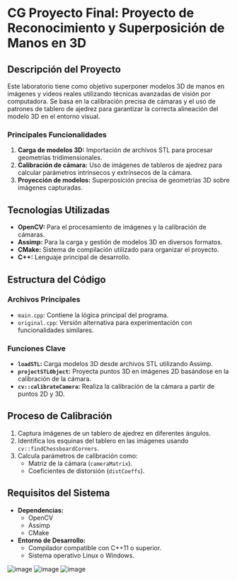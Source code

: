 # CG Proyecto Final: Proyecto de Reconocimiento y Superposición de Manos en 3D 

## Descripción del Proyecto
Este laboratorio tiene como objetivo superponer modelos 3D de manos en imágenes y videos reales utilizando técnicas avanzadas de visión por computadora. Se basa en la calibración precisa de cámaras y el uso de patrones de tablero de ajedrez para garantizar la correcta alineación del modelo 3D en el entorno visual.

### Principales Funcionalidades
1. **Carga de modelos 3D:** Importación de archivos STL para procesar geometrías tridimensionales.
2. **Calibración de cámara:** Uso de imágenes de tableros de ajedrez para calcular parámetros intrínsecos y extrínsecos de la cámara.
3. **Proyección de modelos:** Superposición precisa de geometrías 3D sobre imágenes capturadas.

## Tecnologías Utilizadas
- **OpenCV:** Para el procesamiento de imágenes y la calibración de cámaras.
- **Assimp:** Para la carga y gestión de modelos 3D en diversos formatos.
- **CMake:** Sistema de compilación utilizado para organizar el proyecto.
- **C++:** Lenguaje principal de desarrollo.

## Estructura del Código
### Archivos Principales
- `main.cpp`: Contiene la lógica principal del programa.
- `original.cpp`: Versión alternativa para experimentación con funcionalidades similares.

### Funciones Clave
- **`loadSTL`:** Carga modelos 3D desde archivos STL utilizando Assimp.
- **`projectSTLObject`:** Proyecta puntos 3D en imágenes 2D basándose en la calibración de la cámara.
- **`cv::calibrateCamera`:** Realiza la calibración de la cámara a partir de puntos 2D y 3D.

## Proceso de Calibración
1. Captura imágenes de un tablero de ajedrez en diferentes ángulos.
2. Identifica los esquinas del tablero en las imágenes usando `cv::findChessboardCorners`.
3. Calcula parámetros de calibración como:
   - Matriz de la cámara (`cameraMatrix`).
   - Coeficientes de distorsión (`distCoeffs`).

## Requisitos del Sistema
- **Dependencias:**
  - OpenCV
  - Assimp
  - CMake
- **Entorno de Desarrollo:**
  - Compilador compatible con C++11 o superior.
  - Sistema operativo Linux o Windows.

![image](https://github.com/user-attachments/assets/46d7460d-87bf-447a-9626-a13f92195e46)
![image](https://github.com/user-attachments/assets/b77d9fd5-951b-45d2-bbf2-fe810863b7b6)
![image](https://github.com/user-attachments/assets/682eeef6-704b-4423-a988-b9ae3d8a3bba)


